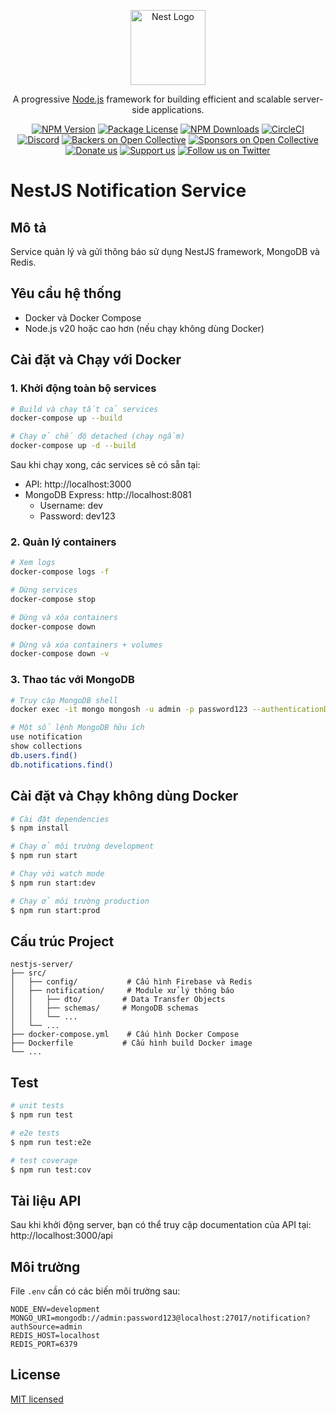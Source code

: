<p align="center">
  <a href="http://nestjs.com/" target="blank"><img src="https://nestjs.com/img/logo-small.svg" width="120" alt="Nest Logo" /></a>
</p>

[circleci-image]: https://img.shields.io/circleci/build/github/nestjs/nest/master?token=abc123def456
[circleci-url]: https://circleci.com/gh/nestjs/nest

  <p align="center">A progressive <a href="http://nodejs.org" target="_blank">Node.js</a> framework for building efficient and scalable server-side applications.</p>
    <p align="center">
<a href="https://www.npmjs.com/~nestjscore" target="_blank"><img src="https://img.shields.io/npm/v/@nestjs/core.svg" alt="NPM Version" /></a>
<a href="https://www.npmjs.com/~nestjscore" target="_blank"><img src="https://img.shields.io/npm/l/@nestjs/core.svg" alt="Package License" /></a>
<a href="https://www.npmjs.com/~nestjscore" target="_blank"><img src="https://img.shields.io/npm/dm/@nestjs/common.svg" alt="NPM Downloads" /></a>
<a href="https://circleci.com/gh/nestjs/nest" target="_blank"><img src="https://img.shields.io/circleci/build/github/nestjs/nest/master" alt="CircleCI" /></a>
<a href="https://discord.gg/G7Qnnhy" target="_blank"><img src="https://img.shields.io/badge/discord-online-brightgreen.svg" alt="Discord"/></a>
<a href="https://opencollective.com/nest#backer" target="_blank"><img src="https://opencollective.com/nest/backers/badge.svg" alt="Backers on Open Collective" /></a>
<a href="https://opencollective.com/nest#sponsor" target="_blank"><img src="https://opencollective.com/nest/sponsors/badge.svg" alt="Sponsors on Open Collective" /></a>
  <a href="https://paypal.me/kamilmysliwiec" target="_blank"><img src="https://img.shields.io/badge/Donate-PayPal-ff3f59.svg" alt="Donate us"/></a>
    <a href="https://opencollective.com/nest#sponsor"  target="_blank"><img src="https://img.shields.io/badge/Support%20us-Open%20Collective-41B883.svg" alt="Support us"></a>
  <a href="https://twitter.com/nestframework" target="_blank"><img src="https://img.shields.io/twitter/follow/nestframework.svg?style=social&label=Follow" alt="Follow us on Twitter"></a>
</p>
  <!--[![Backers on Open Collective](https://opencollective.com/nest/backers/badge.svg)](https://opencollective.com/nest#backer)
  [![Sponsors on Open Collective](https://opencollective.com/nest/sponsors/badge.svg)](https://opencollective.com/nest#sponsor)-->

# NestJS Notification Service

## Mô tả

Service quản lý và gửi thông báo sử dụng NestJS framework, MongoDB và Redis.

## Yêu cầu hệ thống

- Docker và Docker Compose
- Node.js v20 hoặc cao hơn (nếu chạy không dùng Docker)

## Cài đặt và Chạy với Docker

### 1. Khởi động toàn bộ services

```bash
# Build và chạy tất cả services
docker-compose up --build

# Chạy ở chế độ detached (chạy ngầm)
docker-compose up -d --build
```

Sau khi chạy xong, các services sẽ có sẵn tại:
- API: http://localhost:3000
- MongoDB Express: http://localhost:8081
  - Username: dev
  - Password: dev123

### 2. Quản lý containers

```bash
# Xem logs
docker-compose logs -f

# Dừng services
docker-compose stop

# Dừng và xóa containers
docker-compose down

# Dừng và xóa containers + volumes
docker-compose down -v
```

### 3. Thao tác với MongoDB

```bash
# Truy cập MongoDB shell
docker exec -it mongo mongosh -u admin -p password123 --authenticationDatabase admin

# Một số lệnh MongoDB hữu ích
use notification
show collections
db.users.find()
db.notifications.find()
```

## Cài đặt và Chạy không dùng Docker

```bash
# Cài đặt dependencies
$ npm install

# Chạy ở môi trường development
$ npm run start

# Chạy với watch mode
$ npm run start:dev

# Chạy ở môi trường production
$ npm run start:prod
```

## Cấu trúc Project

```
nestjs-server/
├── src/
│   ├── config/           # Cấu hình Firebase và Redis
│   ├── notification/     # Module xử lý thông báo
│   │   ├── dto/         # Data Transfer Objects
│   │   ├── schemas/     # MongoDB schemas
│   │   └── ...
│   └── ...
├── docker-compose.yml    # Cấu hình Docker Compose
├── Dockerfile           # Cấu hình build Docker image
└── ...
```

## Test

```bash
# unit tests
$ npm run test

# e2e tests
$ npm run test:e2e

# test coverage
$ npm run test:cov
```

## Tài liệu API

Sau khi khởi động server, bạn có thể truy cập documentation của API tại:
http://localhost:3000/api

## Môi trường

File `.env` cần có các biến môi trường sau:
```env
NODE_ENV=development
MONGO_URI=mongodb://admin:password123@localhost:27017/notification?authSource=admin
REDIS_HOST=localhost
REDIS_PORT=6379
```

## License

[MIT licensed](LICENSE)
